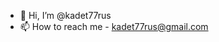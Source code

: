 - 👋 Hi, I’m @kadet77rus
- 📫 How to reach me - kadet77rus@gmail.com

<!---
kadet77rus/kadet77rus is a ✨ special ✨ repository because its `README.md` (this file) appears on your GitHub profile.
You can click the Preview link to take a look at your changes.
--->
